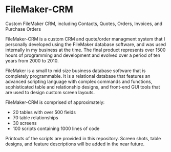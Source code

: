 # FileMaker-CRM
Custom FileMaker CRM, including Contacts, Quotes, Orders, Invoices, and Purchase Orders

FileMaker-CRM is a custom CRM and quote/order managment system that I personally developed
using the FileMaker database software, and was used internally in my business at the time. 
The final product represents over 1500 hours of programming and development and evolved
over a period of ten years from 2000 to 2010.  

FileMaker is a small to mid size business database software that is completely programmable.  It
is a relational database that features an advanced scripting language with complex commands
and functions, sophisticated table and relationship designs, and front-end GUI tools that are
used to design custom screen layouts.

FileMaker-CRM is comprised of approximately:
* 20 tables with over 500 fields
* 70 table relationships
* 30 screens
* 100 scripts containing 1000 lines of code

Printouts of the scripts are provided in this repository.  Screen shots, table designs,
and feature descriptions will be added in the near future.
